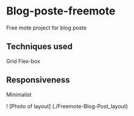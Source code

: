 # Blog-poste-freemote
Free mote project for blog poste 

## Techniques used
Grid
Flex-box

## Responsiveness 
Minimalist

! [Photo of layout] (./Freemote-Blog-Post_layout)
